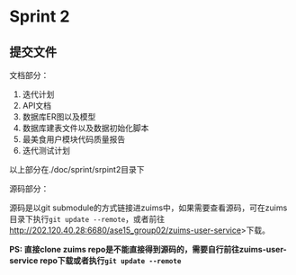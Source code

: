 # Sprint 2

## 提交文件

文档部分：

1. 迭代计划
2. API文档
3. 数据库ER图以及模型
4. 数据库建表文件以及数据初始化脚本
5. 最美食用户模块代码质量报告
6. 迭代测试计划

以上部分在./doc/sprint/srpint2目录下

源码部分：

源码是以git submodule的方式链接进zuims中，如果需要查看源码，可在zuims目录下执行`git update --remote`，或者前往<a href="http://202.120.40.28:6680/ase15_group02/zuims-user-service">http://202.120.40.28:6680/ase15_group02/zuims-user-service</a>>下载。

**PS: 直接clone zuims repo是不能直接得到源码的，需要自行前往zuims-user-service repo下载或者执行`git update --remote`**